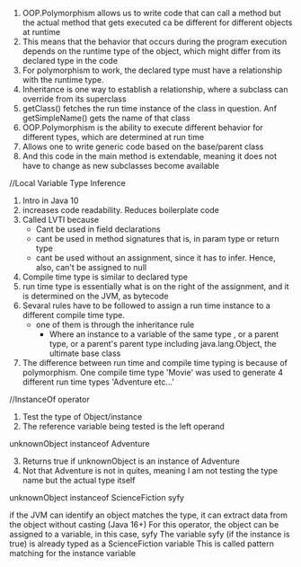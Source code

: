 1. OOP.Polymorphism allows us to write code that can call a method but the actual method that gets executed ca be different for different objects at runtime
2. This means that the behavior that occurs during the program execution depends on the runtime type of the object, which might differ from its declared type in the code
3. For polymorphism to work, the declared type must have a relationship with the runtime type. 
4. Inheritance is one way to establish a relationship, where a subclass can override from its superclass
5. getClass() fetches the run time instance of the class in question. Anf getSimpleName() gets the name of that class
6. OOP.Polymorphism is the ability to execute different behavior for different types, which are determined at run time
7. Allows one to write generic code based on the base/parent class
8. And this code in the main method is extendable, meaning it does not have to change as new subclasses become available


//Local Variable Type Inference 
1. Intro in Java 10
2. increases code readability. Reduces boilerplate code
3. Called LVTI because
   - Cant be used in field declarations 
   - cant be used in method signatures that is, in param type or return type
   - cant be used without an assignment, since it has to infer. Hence, also, can't be assigned to null
4. Compile time type is similar to declared type
5. run time type is essentially what is on the right of the assignment, and it is determined on the JVM, as bytecode
6. Sevaral rules have to be followed to assign a run time instance to a different compile time type.
   - one of them is through the inheritance rule
     - Where an instance to a variable of the same type , or a parent type, or a parent's parent type including java.lang.Object, the ultimate base class
7. The difference between run time and compile time typing is because of polymorphism. One compile time type 'Movie' was used to generate 4 different run time types 'Adventure etc...'

//InstanceOf operator
1. Test the type of Object/instance
2. The reference variable being tested is the left operand 

unknownObject instanceof Adventure

3. Returns true if unknownObject is an instance of Adventure
4. Not that Adventure is not in quites, meaning I am not testing the type name but the actual type itself

unknownObject instanceof ScienceFiction syfy

if the JVM can identify an object matches the type, it can extract data from the object without casting (Java 16+)
For this operator, the object can be assigned to a variable, in this case, syfy
The variable syfy (if the instance is true) is already typed as a ScienceFiction variable
This is called pattern matching for the instance variable